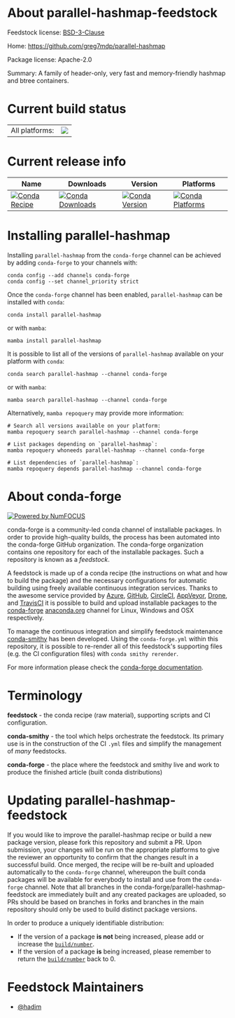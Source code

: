 About parallel-hashmap-feedstock
================================

Feedstock license: [BSD-3-Clause](https://github.com/conda-forge/parallel-hashmap-feedstock/blob/main/LICENSE.txt)

Home: https://github.com/greg7mdp/parallel-hashmap

Package license: Apache-2.0

Summary: A family of header-only, very fast and memory-friendly hashmap and btree containers.

Current build status
====================


<table><tr><td>All platforms:</td>
    <td>
      <a href="https://dev.azure.com/conda-forge/feedstock-builds/_build/latest?definitionId=10624&branchName=main">
        <img src="https://dev.azure.com/conda-forge/feedstock-builds/_apis/build/status/parallel-hashmap-feedstock?branchName=main">
      </a>
    </td>
  </tr>
</table>

Current release info
====================

| Name | Downloads | Version | Platforms |
| --- | --- | --- | --- |
| [![Conda Recipe](https://img.shields.io/badge/recipe-parallel--hashmap-green.svg)](https://anaconda.org/conda-forge/parallel-hashmap) | [![Conda Downloads](https://img.shields.io/conda/dn/conda-forge/parallel-hashmap.svg)](https://anaconda.org/conda-forge/parallel-hashmap) | [![Conda Version](https://img.shields.io/conda/vn/conda-forge/parallel-hashmap.svg)](https://anaconda.org/conda-forge/parallel-hashmap) | [![Conda Platforms](https://img.shields.io/conda/pn/conda-forge/parallel-hashmap.svg)](https://anaconda.org/conda-forge/parallel-hashmap) |

Installing parallel-hashmap
===========================

Installing `parallel-hashmap` from the `conda-forge` channel can be achieved by adding `conda-forge` to your channels with:

```
conda config --add channels conda-forge
conda config --set channel_priority strict
```

Once the `conda-forge` channel has been enabled, `parallel-hashmap` can be installed with `conda`:

```
conda install parallel-hashmap
```

or with `mamba`:

```
mamba install parallel-hashmap
```

It is possible to list all of the versions of `parallel-hashmap` available on your platform with `conda`:

```
conda search parallel-hashmap --channel conda-forge
```

or with `mamba`:

```
mamba search parallel-hashmap --channel conda-forge
```

Alternatively, `mamba repoquery` may provide more information:

```
# Search all versions available on your platform:
mamba repoquery search parallel-hashmap --channel conda-forge

# List packages depending on `parallel-hashmap`:
mamba repoquery whoneeds parallel-hashmap --channel conda-forge

# List dependencies of `parallel-hashmap`:
mamba repoquery depends parallel-hashmap --channel conda-forge
```


About conda-forge
=================

[![Powered by
NumFOCUS](https://img.shields.io/badge/powered%20by-NumFOCUS-orange.svg?style=flat&colorA=E1523D&colorB=007D8A)](https://numfocus.org)

conda-forge is a community-led conda channel of installable packages.
In order to provide high-quality builds, the process has been automated into the
conda-forge GitHub organization. The conda-forge organization contains one repository
for each of the installable packages. Such a repository is known as a *feedstock*.

A feedstock is made up of a conda recipe (the instructions on what and how to build
the package) and the necessary configurations for automatic building using freely
available continuous integration services. Thanks to the awesome service provided by
[Azure](https://azure.microsoft.com/en-us/services/devops/), [GitHub](https://github.com/),
[CircleCI](https://circleci.com/), [AppVeyor](https://www.appveyor.com/),
[Drone](https://cloud.drone.io/welcome), and [TravisCI](https://travis-ci.com/)
it is possible to build and upload installable packages to the
[conda-forge](https://anaconda.org/conda-forge) [anaconda.org](https://anaconda.org/)
channel for Linux, Windows and OSX respectively.

To manage the continuous integration and simplify feedstock maintenance
[conda-smithy](https://github.com/conda-forge/conda-smithy) has been developed.
Using the ``conda-forge.yml`` within this repository, it is possible to re-render all of
this feedstock's supporting files (e.g. the CI configuration files) with ``conda smithy rerender``.

For more information please check the [conda-forge documentation](https://conda-forge.org/docs/).

Terminology
===========

**feedstock** - the conda recipe (raw material), supporting scripts and CI configuration.

**conda-smithy** - the tool which helps orchestrate the feedstock.
                   Its primary use is in the construction of the CI ``.yml`` files
                   and simplify the management of *many* feedstocks.

**conda-forge** - the place where the feedstock and smithy live and work to
                  produce the finished article (built conda distributions)


Updating parallel-hashmap-feedstock
===================================

If you would like to improve the parallel-hashmap recipe or build a new
package version, please fork this repository and submit a PR. Upon submission,
your changes will be run on the appropriate platforms to give the reviewer an
opportunity to confirm that the changes result in a successful build. Once
merged, the recipe will be re-built and uploaded automatically to the
`conda-forge` channel, whereupon the built conda packages will be available for
everybody to install and use from the `conda-forge` channel.
Note that all branches in the conda-forge/parallel-hashmap-feedstock are
immediately built and any created packages are uploaded, so PRs should be based
on branches in forks and branches in the main repository should only be used to
build distinct package versions.

In order to produce a uniquely identifiable distribution:
 * If the version of a package **is not** being increased, please add or increase
   the [``build/number``](https://docs.conda.io/projects/conda-build/en/latest/resources/define-metadata.html#build-number-and-string).
 * If the version of a package **is** being increased, please remember to return
   the [``build/number``](https://docs.conda.io/projects/conda-build/en/latest/resources/define-metadata.html#build-number-and-string)
   back to 0.

Feedstock Maintainers
=====================

* [@hadim](https://github.com/hadim/)

